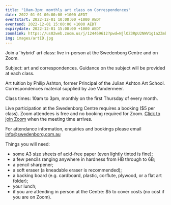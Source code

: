 ```yaml
---
title: "10am-3pm: monthly art class on Correspondences"
date: 2022-01-01 00:00:00 +1000 AEDT
eventstart: 2022-12-01 10:00:00 +1000 AEDT
eventend: 2022-12-01 15:00:00 +1000 AEDT
expirydate: 2022-12-01 15:00:00 +1000 AEDT
zoomlink: https://us02web.zoom.us/j/124469612?pwd=NjlOZ3RpU2NWV1g1a2Zmb29ZL3ZsQT09
img: images/artID.jpg
---
```


Join a 'hybrid' art class: live in-person at the Swedenborg Centre and on Zoom.

Subject: art and correspondences. Guidance on the subject will be provided at each class.

Art tuition by Philip Ashton, former Principal of the Julian Ashton Art School. Correspondences material supplied by Joe Vandermeer.

Class times: 10am to 3pm, monthly on the first Thursday of every month.

Live participation at the Swedenborg Centre requires a booking ($5 per class). Zoom attendees is free and no booking required for Zoom. [Click to join Zoom](https://us02web.zoom.us/j/124469612?pwd=NjlOZ3RpU2NWV1g1a2Zmb29ZL3ZsQT09) when the meeting time arrives.

For attendance information, enquiries and bookings please email [info@swedenborg.com.au](mailto:info@swedenborg.com.au)

Things you will need:
- some A3 size sheets of acid-free paper (even lightly tinted is fine);
- a few pencils ranging anywhere in hardness from HB through to 6B;
- a pencil sharpener; 
- a soft eraser (a kneadable eraser is recommended); 
- a backing board (e.g. cardboard, plastic, corflute, plywood, or a flat art folder);
- your lunch;
- if you are attending in person at the Centre: $5 to cover costs (no cost if you are on Zoom).
